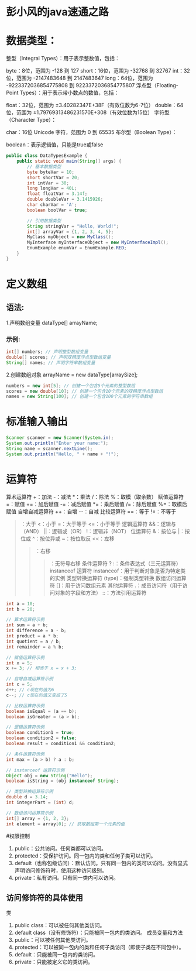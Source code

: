 # 彭小风的java速通之路

# 数据类型：
整型（Integral Types）：用于表示整数值，包括：

byte：8位，范围为 -128 到 127
short：16位，范围为 -32768 到 32767
int：32位，范围为 -2147483648 到 2147483647
long：64位，范围为 -9223372036854775808 到 9223372036854775807
浮点型（Floating-Point Types）：用于表示带小数点的数值，包括：

float：32位，范围为 ±3.40282347E+38F（有效位数为6-7位）
double：64位，范围为 ±1.79769313486231570E+308（有效位数为15位）
字符型（Character Type）：

char：16位 Unicode 字符，范围为 0 到 65535
布尔型（Boolean Type）：

boolean：表示逻辑值，只能是true或false


```java
public class DataTypesExample {
    public static void main(String[] args) {
        // 基本数据类型
        byte byteVar = 10;
        short shortVar = 20;
        int intVar = 30;
        long longVar = 40L;
        float floatVar = 3.14f;
        double doubleVar = 3.1415926;
        char charVar = 'A';
        boolean boolVar = true;

        // 引用数据类型
        String stringVar = "Hello, World!";
        int[] arrayVar = {1, 2, 3, 4, 5};
        MyClass myObject = new MyClass();
        MyInterface myInterfaceObject = new MyInterfaceImpl();
        EnumExample enumVar = EnumExample.RED;
    }
}
```
# 定义数组
## 语法:
1.声明数组变量
dataType[] arrayName;
### 示例:
```java
int[] numbers; // 声明整型数组变量
double[] scores; // 声明双精度浮点型数组变量
String[] names; // 声明字符串数组变量
```
2.创建数组对象
arrayName = new dataType[arraySize];

```java
numbers = new int[5]; // 创建一个包含5个元素的整型数组
scores = new double[10]; // 创建一个包含10个元素的双精度浮点型数组
names = new String[100]; // 创建一个包含100个元素的字符串数组
```
# 标准输入输出
```java
Scanner scanner = new Scanner(System.in);
System.out.println("Enter your name:");
String name = scanner.nextLine();
System.out.println("Hello, " + name + "!");
```
# 运算符
算术运算符
+：加法
-：减法
*：乘法
/：除法
%：取模（取余数）
赋值运算符
=：赋值
+=：加后赋值
-=：减后赋值
*=：乘后赋值
/=：除后赋值
%=：取模后赋值
自增自减运算符
++：自增
--：自减
比较运算符
==：等于
!=：不等于
>：大于
<：小于
>=：大于等于
<=：小于等于
逻辑运算符
&&：逻辑与（AND）
||：逻辑或（OR）
!：逻辑非（NOT）
位运算符
&：按位与
|：按位或
^：按位异或
~：按位取反
<<：左移
>>：右移
>>>：无符号右移
条件运算符
? :：条件表达式（三元运算符）
instanceof 运算符
instanceof：用于判断对象是否为特定类的实例
类型转换运算符
(type)：强制类型转换
数组访问运算符
[]：用于访问数组元素
其他运算符
.：成员访问符（用于访问对象的字段和方法）
::：方法引用运算符
```java
int a = 10;
int b = 20;

// 算术运算符示例
int sum = a + b;
int difference = a - b;
int product = a * b;
int quotient = a / b;
int remainder = a % b;

// 赋值运算符示例
int x = 5;
x += 3; // 相当于 x = x + 3;

// 自增自减运算符示例
int c = 5;
c++; // c现在的值为6
c--; // c现在的值又变成了5

// 比较运算符示例
boolean isEqual = (a == b);
boolean isGreater = (a > b);

// 逻辑运算符示例
boolean condition1 = true;
boolean condition2 = false;
boolean result = condition1 && condition2;

// 条件运算符示例
int max = (a > b) ? a : b;

// instanceof 运算符示例
Object obj = new String("Hello");
boolean isString = (obj instanceof String);

// 类型转换运算符示例
double d = 3.14;
int integerPart = (int) d;

// 数组访问运算符示例
int[] array = {1, 2, 3};
int element = array[0]; // 获取数组第一个元素的值
```
#权限控制
1. public：公共访问。任何类都可以访问。
2. protected：受保护访问。同一包内的类和任何子类可以访问。
3. default（也称包级访问）：默认访问。只有同一包内的类可以访问。没有显式声明访问修饰符时，使用这种访问级别。
4. private：私有访问。只有同一类内可以访问。
## 访问修饰符的具体使用
类
1. public class：可以被任何其他类访问。
2. default class（没有修饰符）：只能被同一包内的类访问。
成员变量和方法
3. public：可以被任何其他类访问。
4. protected：可以被同一包内的类和任何子类访问（即使子类在不同包中）。
5. default：只能被同一包内的类访问。
6. private：只能被定义它的类访问。


